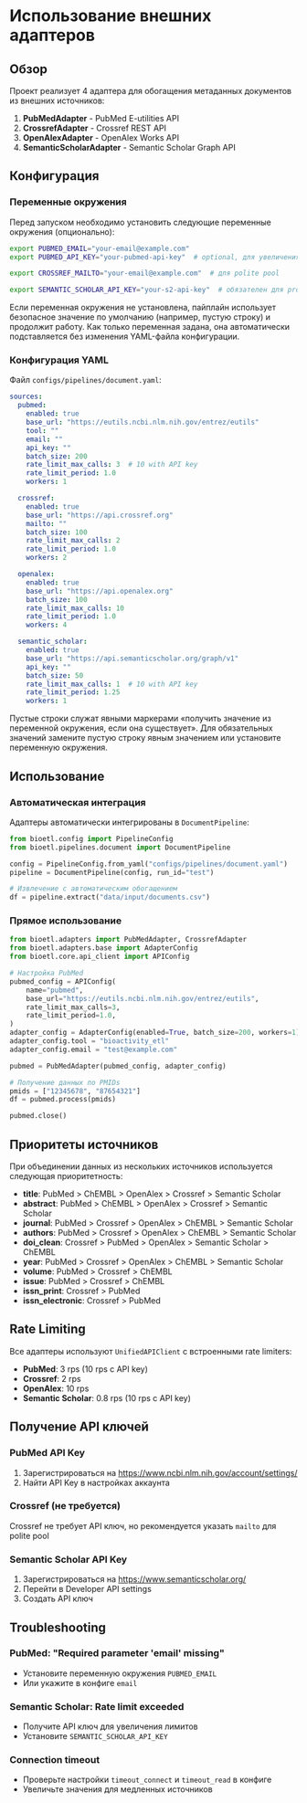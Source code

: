 # Использование внешних адаптеров

## Обзор

Проект реализует 4 адаптера для обогащения метаданных документов из внешних источников:

1. **PubMedAdapter** - PubMed E-utilities API
2. **CrossrefAdapter** - Crossref REST API
3. **OpenAlexAdapter** - OpenAlex Works API
4. **SemanticScholarAdapter** - Semantic Scholar Graph API

## Конфигурация

### Переменные окружения

Перед запуском необходимо установить следующие переменные окружения (опционально):

```bash
export PUBMED_EMAIL="your-email@example.com"
export PUBMED_API_KEY="your-pubmed-api-key"  # optional, для увеличения лимитов

export CROSSREF_MAILTO="your-email@example.com"  # для polite pool

export SEMANTIC_SCHOLAR_API_KEY="your-s2-api-key"  # обязателен для production
```

Если переменная окружения не установлена, пайплайн использует безопасное
значение по умолчанию (например, пустую строку) и продолжит работу. Как только
переменная задана, она автоматически подставляется без изменения YAML-файла
конфигурации.

### Конфигурация YAML

Файл `configs/pipelines/document.yaml`:

```yaml
sources:
  pubmed:
    enabled: true
    base_url: "https://eutils.ncbi.nlm.nih.gov/entrez/eutils"
    tool: ""
    email: ""
    api_key: ""
    batch_size: 200
    rate_limit_max_calls: 3  # 10 with API key
    rate_limit_period: 1.0
    workers: 1

  crossref:
    enabled: true
    base_url: "https://api.crossref.org"
    mailto: ""
    batch_size: 100
    rate_limit_max_calls: 2
    rate_limit_period: 1.0
    workers: 2

  openalex:
    enabled: true
    base_url: "https://api.openalex.org"
    batch_size: 100
    rate_limit_max_calls: 10
    rate_limit_period: 1.0
    workers: 4

  semantic_scholar:
    enabled: true
    base_url: "https://api.semanticscholar.org/graph/v1"
    api_key: ""
    batch_size: 50
    rate_limit_max_calls: 1  # 10 with API key
    rate_limit_period: 1.25
    workers: 1
```

Пустые строки служат явными маркерами «получить значение из переменной
окружения, если она существует». Для обязательных значений замените пустую
строку явным значением или установите переменную окружения.

## Использование

### Автоматическая интеграция

Адаптеры автоматически интегрированы в `DocumentPipeline`:

```python
from bioetl.config import PipelineConfig
from bioetl.pipelines.document import DocumentPipeline

config = PipelineConfig.from_yaml("configs/pipelines/document.yaml")
pipeline = DocumentPipeline(config, run_id="test")

# Извлечение с автоматическим обогащением
df = pipeline.extract("data/input/documents.csv")
```

### Прямое использование

```python
from bioetl.adapters import PubMedAdapter, CrossrefAdapter
from bioetl.adapters.base import AdapterConfig
from bioetl.core.api_client import APIConfig

# Настройка PubMed
pubmed_config = APIConfig(
    name="pubmed",
    base_url="https://eutils.ncbi.nlm.nih.gov/entrez/eutils",
    rate_limit_max_calls=3,
    rate_limit_period=1.0,
)
adapter_config = AdapterConfig(enabled=True, batch_size=200, workers=1)
adapter_config.tool = "bioactivity_etl"
adapter_config.email = "test@example.com"

pubmed = PubMedAdapter(pubmed_config, adapter_config)

# Получение данных по PMIDs
pmids = ["12345678", "87654321"]
df = pubmed.process(pmids)

pubmed.close()
```

## Приоритеты источников

При объединении данных из нескольких источников используется следующая приоритетность:

- **title**: PubMed > ChEMBL > OpenAlex > Crossref > Semantic Scholar
- **abstract**: PubMed > ChEMBL > OpenAlex > Crossref > Semantic Scholar
- **journal**: PubMed > Crossref > OpenAlex > ChEMBL > Semantic Scholar
- **authors**: PubMed > Crossref > OpenAlex > ChEMBL > Semantic Scholar
- **doi_clean**: Crossref > PubMed > OpenAlex > Semantic Scholar > ChEMBL
- **year**: PubMed > Crossref > OpenAlex > ChEMBL > Semantic Scholar
- **volume**: PubMed > Crossref > ChEMBL
- **issue**: PubMed > Crossref > ChEMBL
- **issn_print**: Crossref > PubMed
- **issn_electronic**: Crossref > PubMed

## Rate Limiting

Все адаптеры используют `UnifiedAPIClient` с встроенными rate limiters:

- **PubMed**: 3 rps (10 rps с API key)
- **Crossref**: 2 rps
- **OpenAlex**: 10 rps
- **Semantic Scholar**: 0.8 rps (10 rps с API key)

## Получение API ключей

### PubMed API Key
1. Зарегистрироваться на https://www.ncbi.nlm.nih.gov/account/settings/
2. Найти API Key в настройках аккаунта

### Crossref (не требуется)
Crossref не требует API ключ, но рекомендуется указать `mailto` для polite pool

### Semantic Scholar API Key
1. Зарегистрироваться на https://www.semanticscholar.org/
2. Перейти в Developer API settings
3. Создать API ключ

## Troubleshooting

### PubMed: "Required parameter 'email' missing"
- Установите переменную окружения `PUBMED_EMAIL`
- Или укажите в конфиге `email`

### Semantic Scholar: Rate limit exceeded
- Получите API ключ для увеличения лимитов
- Установите `SEMANTIC_SCHOLAR_API_KEY`

### Connection timeout
- Проверьте настройки `timeout_connect` и `timeout_read` в конфиге
- Увеличьте значения для медленных источников

